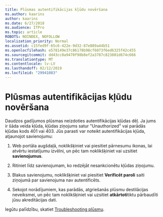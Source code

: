 ```yaml
---
title: Plūsmas autentifikācijas kļūdu novēršana
ms.author: kaarins
author: kaarins
ms.date: 6/27/2018
ms.audience: ITPro
ms.topic: article
ROBOTS: NOINDEX, NOFOLLOW
localization_priority: Normal
ms.assetid: c15fed9f-65c6-422e-9d32-87e889a44b51
ms.openlocfilehash: e578149e37c86178b98cf6073f6ed6325f42c455
ms.sourcegitcommit: dd43cc0a9470f98b8ef2a3787c823801d674c666
ms.translationtype: MT
ms.contentlocale: lv-LV
ms.lasthandoff: 02/12/2019
ms.locfileid: "29941083"
---
```

# <a name="troubleshoot-flow-authentication-errors"></a>Plūsmas autentifikācijas kļūdu novēršana

Daudzos gadījumos plūsmas neizdoties autentifikācijas kļūdas dēļ. Ja jums ir šāda veida kļūda, kļūdas ziņojums satur "Unauthorized" vai parādās kļūdas kods 401 vai 403. Jūs parasti var noteikt autentifikācijas kļūda, atjaunojot savienojumu:
  
1. Web portāla augšdaļā, noklikšķiniet vai piesitiet pārnesumu ikonas, lai atvērtu iestatījumu izvēlni, un pēc tam noklikšķiniet vai uzsitiet **savienojumus**.
    
2. Ritiniet līdz savienojumam, ko redzējāt nesankcionētu kļūdas ziņojumu.
    
3. Blakus savienojumu, noklikšķiniet vai piesitiet **Verificēt paroli** saiti ziņojumā par savienojuma nav autentificēts. 
    
4. Sekojot norādījumiem, kas parādās, atgriešanās plūsmu destilācijas neveiksmei, un pēc tam noklikšķiniet vai uzsitiet **atkārtoti**tiktu pārbaudīti jūsu akreditācijas dati.
    
Iegūtu palīdzību, skatiet [Troubleshooting plūsmu](https://go.microsoft.com/fwlink/?linkid=872110).
  

